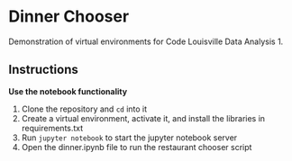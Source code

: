 # Dinner Chooser

Demonstration of virtual environments for Code Louisville Data Analysis 1.

## Instructions

**Use the notebook functionality**

1. Clone the repository and `cd` into it
1. Create a virtual environment, activate it, and install the libraries in requirements.txt
1. Run `jupyter notebook` to start the jupyter notebook server
1. Open the dinner.ipynb file to run the restaurant chooser script

